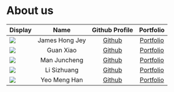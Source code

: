 # About us

Display |      Name      |                Github Profile                | Portfolio 
--------|:--------------:|:--------------------------------------------:|:---------:
![](https://www.comp.nus.edu.sg/~stevenha/images/sh7.jpg) | James Hong Jey | [Github](https://github.com/James-Hong-Jey)  | [Portfolio](docs/team/jameshong.md)
![](https://via.placeholder.com/100.png?text=Photo) |   Guan Xiao    |   [Github](https://github.com/StevenGX12)    | [Portfolio](docs/team/guanxiao.md)
![](https://avatars.githubusercontent.com/u/111041948?s=400&u=6619a8328eba45edbc88fe01cf54efeb1f986d11&v=4) |  Man Juncheng  | [Github](https://github.com/spinoandraptos)  | [Portfolio](docs/team/juncheng.md)
![](https://i.redd.it/6do158vk2ue61.png) |  Li Sizhuang   | [Github](https://github.com/lisizhuang-0121) | [Portfolio](docs/team/johndoe.md)
![](https://via.placeholder.com/100.png?text=Photo) |  Yeo Meng Han  |   [Github](https://github.com/yeo-menghan)   | [Portfolio](https://linkedin.com/in/yeo-meng-han/)
